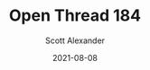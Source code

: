 ---
layout: podcast
title: "Open Thread 184"
author: Scott Alexander
description: https://astralcodexten.substack.com/p/open-thread-184
date: 2021-08-08
length: 515331
duration: 129
guid: open-thread-184
---